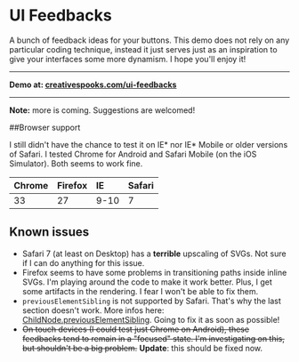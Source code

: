 # UI Feedbacks

A bunch of feedback ideas for your buttons. This demo does not rely on any particular coding technique, instead it just serves just as an inspiration to give your interfaces some more dynamism. I hope you'll enjoy it!

---

**Demo at: [creativespooks.com/ui-feedbacks](http://creativespooks.com/ui-feedbacks)**

---

**Note:** more is coming. Suggestions are welcomed!


##Browser support

I still didn't have the chance to test it on IE* nor IE* Mobile or older versions of Safari. I tested Chrome for Android and Safari Mobile (on the iOS Simulator). Both seems to work fine.

| Chrome | Firefox | IE   | Safari |
|:-------|:--------|:-----|:-------|
| 33     | 27      | 9-10 | 7      |


## Known issues

* Safari 7 (at least on Desktop) has a **terrible** upscaling of SVGs. Not sure if I can do anything for this issue.
* Firefox seems to have some problems in transitioning paths inside inline SVGs. I'm playing around the code to make it work better. Plus, I get some artifacts in the rendering. I fear I won't be able to fix them.
* `previousElementSibling` is not supported by Safari. That's why the last section doesn't work. More infos here: [ChildNode.previousElementSibling](https://developer.mozilla.org/en-US/docs/Web/API/Childnode.previousElementSibling). Going to fix it as soon as possible!
* ~~On touch devices (I could test just Chrome on Android), these feedbacks tend to remain in a "focused" state. I'm investigating on this, but shouldn't be a big problem.~~ **Update**: this should be fixed now.
